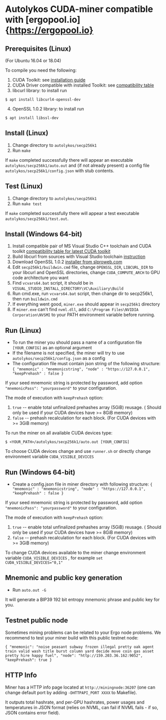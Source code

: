 # Autolykos CUDA-miner compatible with [ergopool.io]{https://ergopool.io}

## Prerequisites (Linux)
(For Ubuntu 16.04 or 18.04)

To compile you need the following:

1. CUDA Toolkit: see [installation guide](https://docs.nvidia.com/cuda/cuda-installation-guide-linux/index.html)
2. CUDA Driver compatible with installed Toolkit: see [compatibility table](https://docs.nvidia.com/deploy/cuda-compatibility/index.html#binary-compatibility__table-toolkit-driver)
3. libcurl library: to install run
```
$ apt install libcurl4-openssl-dev
```
4. OpenSSL 1.0.2 library: to install run
```
$ apt install libssl-dev
```

## Install (Linux)

1. Change directory to `autolykos/secp256k1`
2. Run `make`

If `make` completed successfully there will appear an executable
`autolykos/secp256k1/auto.out` and (if not already present)
a config file `autolykos/secp256k1/config.json` with stub contents.

## Test (Linux)

1. Change directory to `autolykos/secp256k1`
2. Run `make test`

If `make` completed successfully there will appear a test executable
`autolykos/secp256k1/test.out`.

## Install (Windows 64-bit)

1. Install compatible pair of MS Visual Studio C++ toolchain and CUDA toolkit [compatibility table for latest CUDA toolkit](https://docs.nvidia.com/cuda/cuda-installation-guide-microsoft-windows/)
2. Build libcurl from sources with Visual Studio toolchain [instruction](https://medium.com/@chuy.max/compile-libcurl-on-windows-with-visual-studio-2017-x64-and-ssl-winssl-cff41ac7971d)
3. Download OpenSSL 1.0.2 [installer from slproweb.com](https://slproweb.com/download/Win64OpenSSL-1_0_2u.exe)
4. Edit `secp256k1/buildwin.cmd` file, change `OPENSSL_DIR`, `LIBCURL_DIR` to your libcurl and OpenSSL directories, change `CUDA_COMPUTE_ARCH` to GPU code architecture you want
5. Find `vcvars64.bat` script, it should be in `VISUAL_STUDIO_INSTALL_DIRECTORY\VC\Auxiliary\Build`
6. Run cmd.exe, run `vcvars64.bat` script, then change dir to secp256k1, then run `buildwin.cmd`
7. If everything went good, `miner.exe` should appear in `secp256k1` directory 
8. If `miner.exe` can't find `nvml.dll`, add `C:\Program Files\NVIDIA Corporation\NVSMI` to your PATH environment variable before running.


## Run (Linux)

- To run the miner you should pass a name of a configuration file `[YOUR_CONFIG]` as an optional argument
- If the filename is not specified, the miner will try to use `autolykos/secp256k1/config.json` as a config
- The configuration file must contain json string of the following structure:  
`{ "mnemonic" : "mnemonicstring", "node" : "https://127.0.0.1", "keepPrehash" : false }`

If your seed mnemonic string is protected by password, add option `"mnemonicPass": "yourpassword"` to your configuration.

The mode of execution with `keepPrehash` option:
1. `true` -- enable total unfinalized prehashes array (5GiB) reusage. ( Should only be used if your CUDA devices have >= 8GiB memory)
2. `false` -- prehash recalculation for each block. (For CUDA devices with >= 3GiB memory)

To run the miner on all available CUDA devices type:
```
$ <YOUR_PATH>/autolykos/secp256k1/auto.out [YOUR_CONFIG]
```

To choose CUDA devices change and use `runner.sh` or directly change environment variable `CUDA_VISIBLE_DEVICES`

## Run (Windows 64-bit)

- Create a config.json file in miner directory with following structure:
`{ "mnemonic" : "mnemonicstring", "node" : "https://127.0.0.1", "keepPrehash" : false }`

If your seed mnemonic string is protected by password, add option `"mnemonicPass": "yourpassword"` to your configuration.

The mode of execution with `keepPrehash` option:
1. `true` -- enable total unfinalized prehashes array (5GiB) reusage. ( Should only be used if your CUDA devices have >= 8GiB memory)
2. `false` -- prehash recalculation for each block. (For CUDA devices with >= 3GiB memory)

To change CUDA devices available to the miner change environment variable `CUDA_VISIBLE_DEVICES` , for example ` set CUDA_VISIBLE_DEVICES="0,1" `


## Mnemonic and public key generation

- Run `auto.out -G`

It will generate a BIP39 192 bit entropy mnemonic phrase and public key for you.

## Testnet public node

Sometimes mining problems can be related to your Ergo node problems. We recommend to test your miner build with this public testnet node:

`{
  "mnemonic": "noise peasant subway frozen illegal pretty oak agent train valid wash title burst column yard decide move coin gas asset pretty hire happy fuel",
  "node": "http://159.203.36.162:9052",
  "keepPrehash": true
}`

## HTTP Info

Miner has a HTTP info page located at `http://miningnode:36207` (one can change default port by adding `-DHTTPAPI_PORT XXXX` to Makefile).

It outputs total hashrate, and per-GPU hashrates, power usages and temperatures in JSON format (relies on NVML, can fail if NVML fails - if so, JSON contains error field).
